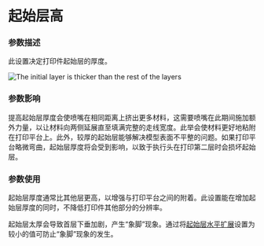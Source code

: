起始层高
====
### **参数描述**
此设置决定打印件起始层的厚度。 

![The initial layer is thicker than the rest of the layers](../images/layer_height_0.png)

### **参数影响**
提高起始层厚度会使喷嘴在相同距离上挤出更多材料，这需要喷嘴在此期间施加额外力量，以让材料向两侧延展直至填满完整的走线宽度。此举会使材料更好地粘附在打印平台上。此外，较厚的起始层能够解决模型表面不平整的问题。如果打印平台略微弯曲，起始层厚度将会受到影响，以致于执行头在打印第二层时会损坏起始层。

### **参数使用**
起始层厚度通常比其他层更高，以增强与打印平台之间的附着。此设置能在增加起始层厚度的同时，不降低打印件其他部分的分辨率。

起始层太厚会导致首层下垂加剧，产生“象脚”现象。通过将[起始层水平扩展](../shell/xy_offset_layer_0.md)设置为较小的值可防止“象脚”现象的发生。
